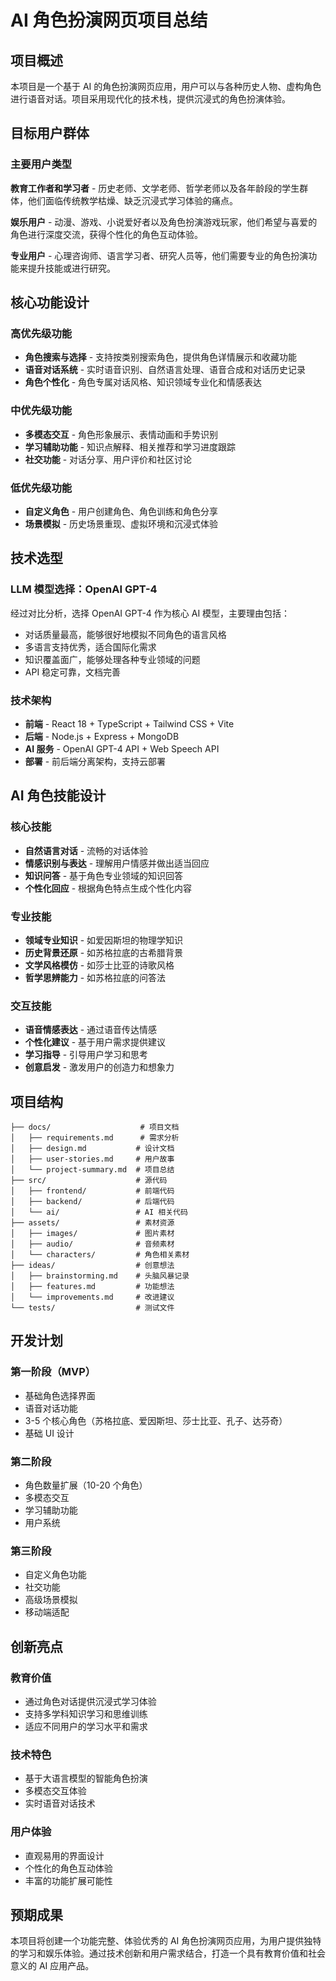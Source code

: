 # AI 角色扮演网页项目总结

## 项目概述

本项目是一个基于 AI 的角色扮演网页应用，用户可以与各种历史人物、虚构角色进行语音对话。项目采用现代化的技术栈，提供沉浸式的角色扮演体验。

## 目标用户群体

### 主要用户类型
**教育工作者和学习者** - 历史老师、文学老师、哲学老师以及各年龄段的学生群体，他们面临传统教学枯燥、缺乏沉浸式学习体验的痛点。

**娱乐用户** - 动漫、游戏、小说爱好者以及角色扮演游戏玩家，他们希望与喜爱的角色进行深度交流，获得个性化的角色互动体验。

**专业用户** - 心理咨询师、语言学习者、研究人员等，他们需要专业的角色扮演功能来提升技能或进行研究。

## 核心功能设计

### 高优先级功能
- **角色搜索与选择** - 支持按类别搜索角色，提供角色详情展示和收藏功能
- **语音对话系统** - 实时语音识别、自然语言处理、语音合成和对话历史记录
- **角色个性化** - 角色专属对话风格、知识领域专业化和情感表达

### 中优先级功能
- **多模态交互** - 角色形象展示、表情动画和手势识别
- **学习辅助功能** - 知识点解释、相关推荐和学习进度跟踪
- **社交功能** - 对话分享、用户评价和社区讨论

### 低优先级功能
- **自定义角色** - 用户创建角色、角色训练和角色分享
- **场景模拟** - 历史场景重现、虚拟环境和沉浸式体验

## 技术选型

### LLM 模型选择：OpenAI GPT-4
经过对比分析，选择 OpenAI GPT-4 作为核心 AI 模型，主要理由包括：
- 对话质量最高，能够很好地模拟不同角色的语言风格
- 多语言支持优秀，适合国际化需求
- 知识覆盖面广，能够处理各种专业领域的问题
- API 稳定可靠，文档完善

### 技术架构
- **前端** - React 18 + TypeScript + Tailwind CSS + Vite
- **后端** - Node.js + Express + MongoDB
- **AI 服务** - OpenAI GPT-4 API + Web Speech API
- **部署** - 前后端分离架构，支持云部署

## AI 角色技能设计

### 核心技能
- **自然语言对话** - 流畅的对话体验
- **情感识别与表达** - 理解用户情感并做出适当回应
- **知识问答** - 基于角色专业领域的知识回答
- **个性化回应** - 根据角色特点生成个性化内容

### 专业技能
- **领域专业知识** - 如爱因斯坦的物理学知识
- **历史背景还原** - 如苏格拉底的古希腊背景
- **文学风格模仿** - 如莎士比亚的诗歌风格
- **哲学思辨能力** - 如苏格拉底的问答法

### 交互技能
- **语音情感表达** - 通过语音传达情感
- **个性化建议** - 基于用户需求提供建议
- **学习指导** - 引导用户学习和思考
- **创意启发** - 激发用户的创造力和想象力

## 项目结构

```
├── docs/                    # 项目文档
│   ├── requirements.md      # 需求分析
│   ├── design.md           # 设计文档
│   ├── user-stories.md     # 用户故事
│   └── project-summary.md  # 项目总结
├── src/                    # 源代码
│   ├── frontend/           # 前端代码
│   ├── backend/            # 后端代码
│   └── ai/                 # AI 相关代码
├── assets/                 # 素材资源
│   ├── images/             # 图片素材
│   ├── audio/              # 音频素材
│   └── characters/         # 角色相关素材
├── ideas/                  # 创意想法
│   ├── brainstorming.md    # 头脑风暴记录
│   ├── features.md         # 功能想法
│   └── improvements.md     # 改进建议
└── tests/                  # 测试文件
```

## 开发计划

### 第一阶段（MVP）
- 基础角色选择界面
- 语音对话功能
- 3-5 个核心角色（苏格拉底、爱因斯坦、莎士比亚、孔子、达芬奇）
- 基础 UI 设计

### 第二阶段
- 角色数量扩展（10-20 个角色）
- 多模态交互
- 学习辅助功能
- 用户系统

### 第三阶段
- 自定义角色功能
- 社交功能
- 高级场景模拟
- 移动端适配

## 创新亮点

### 教育价值
- 通过角色对话提供沉浸式学习体验
- 支持多学科知识学习和思维训练
- 适应不同用户的学习水平和需求

### 技术特色
- 基于大语言模型的智能角色扮演
- 多模态交互体验
- 实时语音对话技术

### 用户体验
- 直观易用的界面设计
- 个性化的角色互动体验
- 丰富的功能扩展可能性

## 预期成果

本项目将创建一个功能完整、体验优秀的 AI 角色扮演网页应用，为用户提供独特的学习和娱乐体验。通过技术创新和用户需求结合，打造一个具有教育价值和社会意义的 AI 应用产品。
